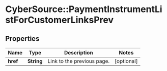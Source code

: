 # CyberSource::PaymentInstrumentListForCustomerLinksPrev

## Properties
Name | Type | Description | Notes
------------ | ------------- | ------------- | -------------
**href** | **String** | Link to the previous page.  | [optional] 


